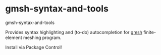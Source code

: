 # gmsh-syntax-and-tools
gmsh-syntax-and-tools

Provides syntax highlighting and (to-do) autocompletion for [gmsh](http://geuz.org/gmsh) finite-element meshing program. 

Install via Package Control!
